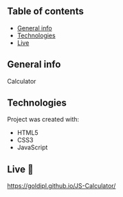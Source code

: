 ## Table of contents
* [General info](#general-info)
* [Technologies](#technologies)
* [Live](#live-star2)

## General info
Calculator

## Technologies
Project was created with:
* HTML5
* CSS3
* JavaScript

## Live :star2:
https://goldipl.github.io/JS-Calculator/